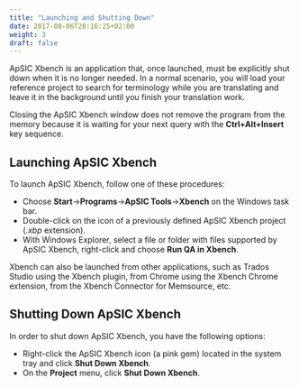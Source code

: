 ```yaml
---
title: "Launching and Shutting Down"
date: 2017-08-06T20:16:25+02:00
weight: 3
draft: false
---
```


ApSIC Xbench is an application that, once launched, must be explicitly
shut down when it is no longer needed. In a normal scenario, you will
load your reference project to search for terminology while you are
translating and leave it in the background until you finish your translation
work.

Closing the ApSIC Xbench window does not remove the program
from the memory because it is waiting for your next query with the
**Ctrl+Alt+Insert** key sequence.

## Launching ApSIC Xbench

To launch ApSIC Xbench, follow one of these procedures:

* Choose **Start**->**Programs**->**ApSIC Tools**->**Xbench** on the Windows
task bar.
* Double-click on the icon of a previously defined ApSIC Xbench
project (*.xbp* extension).
* With Windows Explorer, select a file or folder with files supported by ApSIC Xbench, right-click and choose **Run QA in Xbench**.

Xbench can also be launched from other applications, such as Trados Studio using the Xbench plugin, from Chrome using the Xbench Chrome extension, from the Xbench Connector for Memsource, etc.

## Shutting Down ApSIC Xbench

In order to shut down ApSIC Xbench, you have the following options:

* Right-click the ApSIC Xbench icon (a pink gem) located in the
system tray and click **Shut Down Xbench**.
* On the **Project** menu, click **Shut Down Xbench**.